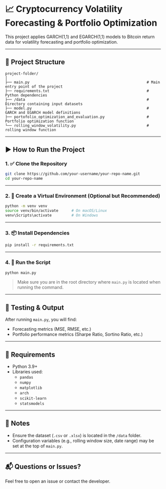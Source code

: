 
# 📈 Cryptocurrency Volatility Forecasting & Portfolio Optimization

This project applies GARCH(1,1) and EGARCH(1,1) models to Bitcoin return data for volatility forecasting and portfolio optimization.

---

## 📁 Project Structure

```
project-folder/
│
├── main.py                                                     # Main entry point of the project
├── requirements.txt                                            # Python dependencies
├── /data                                                       # Directory containing input datasets
├── model.py                                                    # GARCH and EGARCH model definitions
├── portofolio_optimization_and_evaluation.py                   # Portfolio optimization function
└── rolling_window_volatility.py                                # rolling window function
```

---

## ▶️ How to Run the Project

### 1. ✅ Clone the Repository

```bash
git clone https://github.com/your-username/your-repo-name.git
cd your-repo-name
```

---

### 2. 🐍 Create a Virtual Environment (Optional but Recommended)

```bash
python -m venv venv
source venv/bin/activate      # On macOS/Linux
venv\Scripts\activate         # On Windows
```

---

### 3. 📦 Install Dependencies

```bash
pip install -r requirements.txt
```

---

### 4. 🚀 Run the Script

```bash
python main.py
```

> Make sure you are in the root directory where `main.py` is located when running the command.

---

## 🧪 Testing & Output

After running `main.py`, you will find:
- Forecasting metrics (MSE, RMSE, etc.)
- Portfolio performance metrics (Sharpe Ratio, Sortino Ratio, etc.)

---

## 🧰 Requirements

- Python 3.9+
- Libraries used:
  - `pandas`
  - `numpy`
  - `matplotlib`
  - `arch`
  - `scikit-learn`
  - `statsmodels`

---

## 📝 Notes

- Ensure the dataset (`.csv` or `.xlsx`) is located in the `/data` folder.
- Configuration variables (e.g., rolling window size, date range) may be set at the top of `main.py`.

---

## 📬 Questions or Issues?

Feel free to open an issue or contact the developer.
